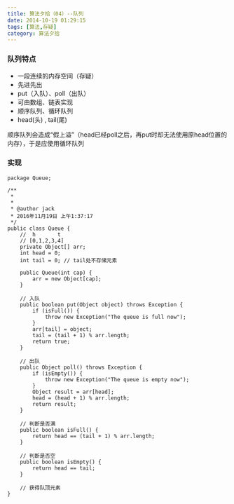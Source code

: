 ```yaml
---
title: 算法夕拾（04）--队列
date: 2014-10-19 01:29:15
tags: [算法,存疑]
category: 算法夕拾
---
```

### 队列特点
- 一段连续的内存空间（存疑）
- 先进先出
- put（入队）、poll（出队）
- 可由数组、链表实现
- 顺序队列、循环队列
- head(头) , tail(尾)

顺序队列会造成“假上溢”（head已经poll之后，再put时却无法使用原head位置的内存），于是应使用循环队列 

### 实现

```
package Queue;

/**
 * 
 * 
 * @author jack
 * 2016年11月19日 上午1:37:17
 */
public class Queue {
	//  h       t
	// [0,1,2,3,4]
	private Object[] arr;
	int head = 0;
	int tail = 0; // tail处不存储元素

	public Queue(int cap) {
		arr = new Object[cap];
	}

	// 入队
	public boolean put(Object object) throws Exception {
		if (isFull()) {
			throw new Exception("The queue is full now");
		}
		arr[tail] = object;
		tail = (tail + 1) % arr.length;
		return true;
	}

	// 出队
	public Object poll() throws Exception {
		if (isEmpty()) {
			throw new Exception("The queue is empty now");
		}
		Object result = arr[head];
		head = (head + 1) % arr.length;
		return result;
	}

	// 判断是否满
	public boolean isFull() {
		return head == (tail + 1) % arr.length;
	}

	// 判断是否空
	public boolean isEmpty() {
		return head == tail;
	}

	// 获得队顶元素
}

```



